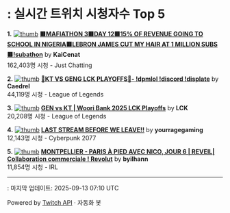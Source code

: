 # : 실시간 트위치 시청자수 Top 5

**1.** [![thumb](https://static-cdn.jtvnw.net/previews-ttv/live_user_kaicenat-320x180.jpg)](https://twitch.tv/KaiCenat)
**[🟥MAFIATHON 3🟥DAY 12🟥15% OF REVENUE GOING TO SCHOOL IN NIGERIA🟥LEBRON JAMES CUT MY HAIR AT 1 MILLION SUBS🟥!subathon](https://twitch.tv/KaiCenat)** by **KaiCenat**<br>162,403명 시청  - Just Chatting

**2.** [![thumb](https://static-cdn.jtvnw.net/previews-ttv/live_user_caedrel-320x180.jpg)](https://twitch.tv/Caedrel)
**[🔴KT VS GENG LCK PLAYOFFS🔴-  !dpmlol !discord !displate](https://twitch.tv/Caedrel)** by **Caedrel**<br>44,119명 시청  - League of Legends

**3.** [![thumb](https://static-cdn.jtvnw.net/previews-ttv/live_user_lck-320x180.jpg)](https://twitch.tv/LCK)
**[GEN vs KT | Woori Bank 2025 LCK Playoffs](https://twitch.tv/LCK)** by **LCK**<br>20,208명 시청  - League of Legends

**4.** [![thumb](https://static-cdn.jtvnw.net/previews-ttv/live_user_yourragegaming-320x180.jpg)](https://twitch.tv/yourragegaming)
**[LAST STREAM BEFORE WE LEAVE!!](https://twitch.tv/yourragegaming)** by **yourragegaming**<br>12,143명 시청  - Cyberpunk 2077

**5.** [![thumb](https://static-cdn.jtvnw.net/previews-ttv/live_user_byilhann-320x180.jpg)](https://twitch.tv/byilhann)
**[MONTPELLIER - PARIS À PIED AVEC NICO, JOUR 6 | REVEIL| Collaboration commerciale ! Revolut](https://twitch.tv/byilhann)** by **byilhann**<br>11,854명 시청  - IRL


---
: 마지막 업데이트: 2025-09-13 07:10 UTC

Powered by [Twitch API](https://dev.twitch.tv/docs/api/reference) · 자동화 봇